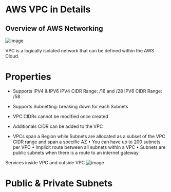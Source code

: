 # AWS VPC in Details

## Overview of AWS Networking 
![image](https://github.com/user-attachments/assets/d2ea98ec-4471-436f-9614-7e995ef30671)

VPC is a logically isolated network that can be defined within the AWS Cloud.

# Properties
* Supports IPV4 & IPV6 
  IPV4 CIDR Range: /16 and /28
  IPV6 CIDR Range: /58
  
* Supports Subnetting: breaking down for each Subnets
* VPC CIDRs cannot be modified once created
* Additionals CIDR can be added to the VPC
* VPCs span a Region while Subnets are allocated as a subset of the VPC CIDR range and span a specific AZ
• You can have up to 200 subnets per VPC
• Implicit route between all subnets within a VPC
• Subnets are public subnets when there is a route to an internet gateway

Services inside VPC and outside VPC
![image](https://github.com/user-attachments/assets/5501a9ba-8ce4-4a93-b4dd-491998871f10)

# Public & Private Subnets




